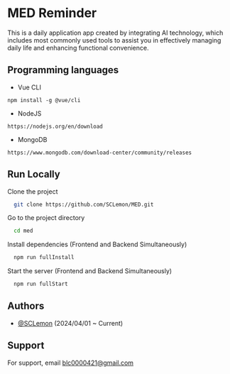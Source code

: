 
# MED Reminder


This is a daily application app created by integrating AI technology, which includes most commonly used tools to assist you in effectively managing daily life and enhancing functional convenience.


## Programming languages
- Vue CLI
```
npm install -g @vue/cli
```
- NodeJS
```
https://nodejs.org/en/download
```
- MongoDB
```
https://www.mongodb.com/download-center/community/releases
```



## Run Locally

Clone the project

```bash
  git clone https://github.com/SCLemon/MED.git
```

Go to the project directory

```bash
  cd med
```

Install dependencies (Frontend and Backend Simultaneously)

```bash
  npm run fullInstall
```
Start the server (Frontend and Backend Simultaneously)

```bash
  npm run fullStart
```


## Authors

- [@SCLemon](https://github.com/SCLemon)  (2024/04/01 ~ Current)


## Support

For support, email blc0000421@gmail.com
